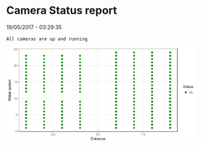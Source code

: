 Camera Status report
================
19/05/2017 - 03:29:35

    All cameras are up and running

![](camreport_files/figure-markdown_github/unnamed-chunk-2-1.png)
